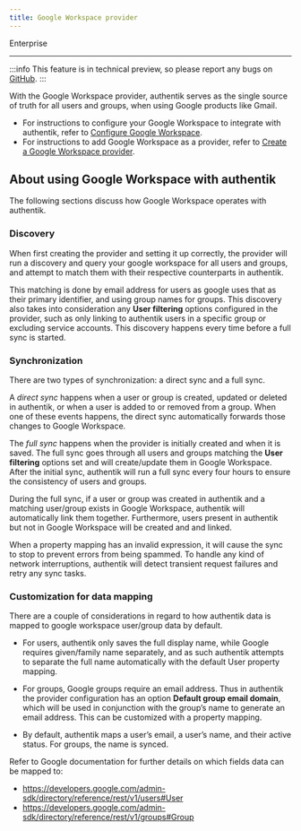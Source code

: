```yaml
---
title: Google Workspace provider
---
```


<span class="badge badge--primary">Enterprise</span>

---

:::info
This feature is in technical preview, so please report any bugs on [GitHub](https://github.com/goauthentik/authentik/issues).
:::

With the Google Workspace provider, authentik serves as the single source of truth for all users and groups, when using Google products like Gmail.

-   For instructions to configure your Google Workspace to integrate with authentik, refer to [Configure Google Workspace](./setup-gws.md).
-   For instructions to add Google Workspace as a provider, refer to [Create a Google Workspace provider](./add-gws-provider.md).

## About using Google Workspace with authentik

The following sections discuss how Google Workspace operates with authentik.

### Discovery

When first creating the provider and setting it up correctly, the provider will run a discovery and query your google workspace for all users and groups, and attempt to match them with their respective counterparts in authentik.

This matching is done by email address for users as google uses that as their primary identifier, and using group names for groups. This discovery also takes into consideration any **User filtering** options configured in the provider, such as only linking to authentik users in a specific group or excluding service accounts. This discovery happens every time before a full sync is started.

### Synchronization

There are two types of synchronization: a direct sync and a full sync.

A _direct sync_ happens when a user or group is created, updated or deleted in authentik, or when a user is added to or removed from a group. When one of these events happens, the direct sync automatically forwards those changes to Google Workspace.

The _full sync_ happens when the provider is initially created and when it is saved. The full sync goes through all users and groups matching the **User filtering** options set and will create/update them in Google Workspace. After the initial sync, authentik will run a full sync every four hours to ensure the consistency of users and groups.

During the full sync, if a user or group was created in authentik and a matching user/group exists in Google Workspace, authentik will automatically link them together. Furthermore, users present in authentik but not in Google Workspace will be created and and linked.

When a property mapping has an invalid expression, it will cause the sync to stop to prevent errors from being spammed. To handle any kind of network interruptions, authentik will detect transient request failures and retry any sync tasks.

### Customization for data mapping

There are a couple of considerations in regard to how authentik data is mapped to google workspace user/group data by default.

-   For users, authentik only saves the full display name, while Google requires given/family name separately, and as such authentik attempts to separate the full name automatically with the default User property mapping.

-   For groups, Google groups require an email address. Thus in authentik the provider configuration has an option **Default group email domain**, which will be used in conjunction with the group’s name to generate an email address. This can be customized with a property mapping.

-   By default, authentik maps a user’s email, a user’s name, and their active status. For groups, the name is synced.

Refer to Google documentation for further details on which fields data can be mapped to:

-   https://developers.google.com/admin-sdk/directory/reference/rest/v1/users#User
-   https://developers.google.com/admin-sdk/directory/reference/rest/v1/groups#Group
